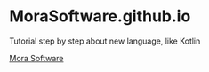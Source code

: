 # MoraSoftware.github.io
Tutorial step by step about new language, like Kotlin

[Mora Software](http://MoraSoftware.github.io)
